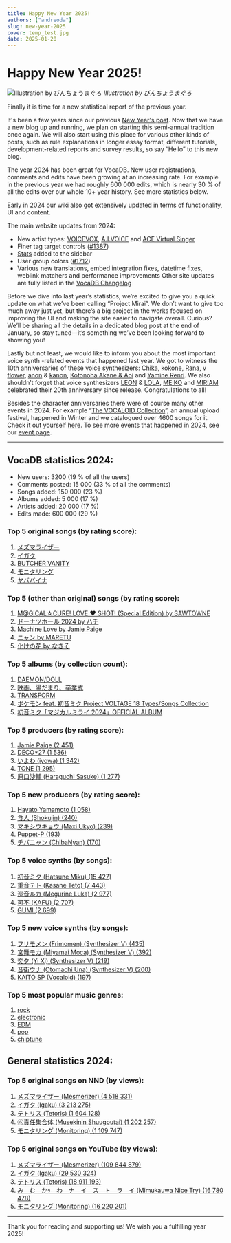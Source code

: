 ```yaml
---
title: Happy New Year 2025!
authors: ["andreoda"]
slug: new-year-2025
cover: temp_test.jpg
date: 2025-01-20
---
```


# Happy New Year 2025!

![Illustration by びんちょうまぐろ](https://github.com/user-attachments/assets/2b5aafba-6a66-4ba0-8b82-7695b2557adf)
_Illustration by [びんちょうまぐろ](https://www.pixiv.net/en/users/27389829)_

Finally it is time for a new statistical report of the previous year.

It's been a few years since our previous [New Year's post](https://blog.vocadb.net/blog/new-year-2021). Now that we have a new blog up and running, we plan on starting this semi-annual tradition once again. We will also start using this place for various other kinds of posts, such as rule explanations in longer essay format, different tutorials, development-related reports and survey results, so say “Hello” to this new blog.

The year 2024 has been great for VocaDB. New user registrations, comments and edits have been growing at an increasing rate. For example in the previous year we had roughly 600 000 edits, which is nearly 30 % of all the edits over our whole 10+ year history. See more statistics below.

Early in 2024 our wiki also got extensively updated in terms of functionality, UI and content.

The main website updates from 2024:

- New artist types: [VOICEVOX](https://vocadb.net/T/8533/voicevox), [A.I.VOICE](https://vocadb.net/T/7776) and [ACE Virtual Singer](https://vocadb.net/T/8863)
- Finer tag target controls ([#1387](https://github.com/VocaDB/vocadb/issues/1387))
- [Stats](https://vocadb.net/stats) added to the sidebar
- User group colors ([#1712](https://github.com/VocaDB/vocadb/issues/1712))
- Various new translations, embed integration fixes, datetime fixes, weblink matchers and performance improvements
  Other site updates are fully listed in the [VocaDB Changelog](https://wiki.vocadb.net/docs/documentation/vocadb-changelog)

Before we dive into last year’s statistics, we’re excited to give you a quick update on what we’ve been calling “Project Mirai”. We don’t want to give too much away just yet, but there’s a big project in the works focused on improving the UI and making the site easier to navigate overall. Curious? We’ll be sharing all the details in a dedicated blog post at the end of January, so stay tuned—it’s something we’ve been looking forward to showing you!

Lastly but not least, we would like to inform you about the most important voice synth -related events that happened last year.
We got to witness the 10th anniversaries of these voice synthesizers: [Chika](https://vocadb.net/Ar/25148), [kokone](https://vocadb.net/Ar/16545), [Rana](https://vocadb.net/Ar/23600), [v flower](https://vocadb.net/Ar/21165), [anon](https://vocadb.net/Ar/18365) & [kanon](https://vocadb.net/Ar/18364), [Kotonoha Akane & Aoi](https://vocadb.net/Ar/129575) and [Yamine Renri](https://vocadb.net/Ar/106532).
We also shouldn’t forget that voice synthesizers [LEON](https://vocadb.net/Ar/386) & [LOLA](https://vocadb.net/Ar/387), [MEIKO](https://vocadb.net/Ar/176) and [MIRIAM](https://vocadb.net/Ar/388) celebrated their 20th anniversary since release.
Congratulations to all!

Besides the character anniversaries there were of course many other events in 2024. For example “[The VOCALOID Collection](https://vocadb.net/Es/264/the-vocaloid-collection)”, an annual upload festival, happened in Winter and we catalogued over 4600 songs for it. Check it out yourself [here](https://vocadb.net/E/6504/the-vocaloid-collection-2024-w).
To see more events that happened in 2024, see our [event page](https://vocadb.net/Search?searchType=ReleaseEvent&afterDate=2024-01-01T18%3A43%3A08.071Z&beforeDate=2024-12-31T18%3A43%3A04.427Z&childTags=false&childVoicebanks=false&draftsOnly=false&eventCategory=&filter=&onlyMyEvents=false&page=1&pageSize=10&sort=Name).

---

## VocaDB statistics 2024:

- New users: 3200 (19 % of all the users)
- Comments posted: 15 000 (33 % of all the comments)
- Songs added: 150 000 (23 %)
- Albums added: 5 000 (17 %)
- Artists added: 20 000 (17 %)
- Edits made: 600 000 (29 %)

### Top 5 original songs (by rating score):

1. [メズマライザー](https://vocadb.net/S/610187)
2. [イガク](https://vocadb.net/S/588814)
3. [BUTCHER VANITY](https://vocadb.net/S/605339)
4. [モニタリング](https://vocadb.net/S/668055)
5. [ヤババイナ](https://vocadb.net/S/588674)

### Top 5 (other than original) songs (by rating score):

1. [M@GICAL☆CURE! LOVE ♥ SHOT! (Special Edition) by SAWTOWNE](https://vocadb.net/S/603850)
2. [ドーナツホール 2024 by ハチ](https://vocadb.net/S/680923)
3. [Machine Love by Jamie Paige](https://vocadb.net/S/642667)
4. [ニャン by MARETU](https://vocadb.net/S/720610)
5. [化けの花 by なきそ](https://vocadb.net/S/685577)

### Top 5 albums (by collection count):

1. [DAEMON/DOLL](https://vocadb.net/Al/40661)
2. [映画、陽だまり、卒業式](https://vocadb.net/Al/41399)
3. [TRANSFORM](https://vocadb.net/Al/43054)
4. [ポケモン feat. 初音ミク Project VOLTAGE 18 Types/Songs Collection](https://vocadb.net/Al/41650)
5. [初音ミク「マジカルミライ 2024」OFFICIAL ALBUM](https://vocadb.net/Al/41782)

### Top 5 producers (by rating score):

1. [Jamie Paige (2 451)](https://vocadb.net/Ar/48752)
2. [DECO\*27 (1 536)](https://vocadb.net/Ar/45)
3. [いよわ (iyowa) (1 342)](https://vocadb.net/Ar/65229)
4. [TONE (1 295)](https://vocadb.net/Ar/80489)
5. [原口沙輔 (Haraguchi Sasuke) (1 277)](https://vocadb.net/Ar/123316)

### Top 5 new producers (by rating score):

1. [Hayato Yamamoto (1 058)](https://vocadb.net/Ar/135037)
2. [食人 (Shokujin) (240)](https://vocadb.net/Ar/135166)
3. [マキシウキョウ (Maxi Ukyo) (239)](https://vocadb.net/Ar/133610)
4. [Puppet-P (193)](https://vocadb.net/Ar/143055)
5. [チバニャン (ChibaNyan) (170)](https://vocadb.net/Ar/131848)

### Top 5 voice synths (by songs):

1. [初音ミク (Hatsune Miku) (15 427)](https://vocadb.net/Ar/1)
2. [重音テト (Kasane Teto) (7 443)](https://vocadb.net/Ar/140308)
3. [巡音ルカ (Megurine Luka) (2 977)](https://vocadb.net/Ar/2)
4. [可不 (KAFU) (2 707)](https://vocadb.net/Ar/83928)
5. [GUMI (2 699)](https://vocadb.net/Ar/3)

### Top 5 new voice synths (by songs):

1. [フリモメン (Frimomen) (Synthesizer V) (435)](https://vocadb.net/Ar/131564)
2. [宮舞モカ (Miyamai Moca) (Synthesizer V) (392)](https://vocadb.net/Ar/144383)
3. [奕夕 (Yi Xi) (Synthesizer V) (219)](https://vocadb.net/Ar/132680)
4. [音街ウナ (Otomachi Una) (Synthesizer V) (200)](https://vocadb.net/Ar/147883)
5. [KAITO SP (Vocaloid) (197)](https://vocadb.net/Ar/142625)

### Top 5 most popular music genres:

1. [rock](https://vocadb.net/T/481/rock)
2. [electronic](https://vocadb.net/T/123/electronic)
3. [EDM](https://vocadb.net/T/1552/edm)
4. [pop](https://vocadb.net/T/341/pop)
5. [chiptune](https://vocadb.net/T/62/chiptune)

## General statistics 2024:

### Top 5 original songs on NND (by views):

1. [メズマライザー (Mesmerizer) (4 518 331)](https://vocadb.net/S/610187)
2. [イガク (Igaku) (3 213 275)](https://vocadb.net/S/588814)
3. [テトリス (Tetoris) (1 604 128)](https://vocadb.net/S/696221)
4. [㋰責任集合体 (Musekinin Shuugoutai) (1 202 257)](https://vocadb.net/S/626191)
5. [モニタリング (Monitoring) (1 109 747)](https://vocadb.net/S/668055)

### Top 5 original songs on YouTube (by views):

1. [メズマライザー (Mesmerizer) (109 844 879)](https://vocadb.net/S/610187)
2. [イガク (Igaku) (29 530 324)](https://vocadb.net/S/588814)
3. [テトリス (Tetoris) (18 911 193)](https://vocadb.net/S/696221)
4. [み　む　かｩ　わ　ナ　イ　ス　ト　ラ　イ (Mimukauwa Nice Try) (16 780 478)](https://vocadb.net/S/709707)
5. [モニタリング (Monitoring) (16 220 201)](https://vocadb.net/S/668055)

---

Thank you for reading and supporting us! We wish you a fulfilling year 2025!
